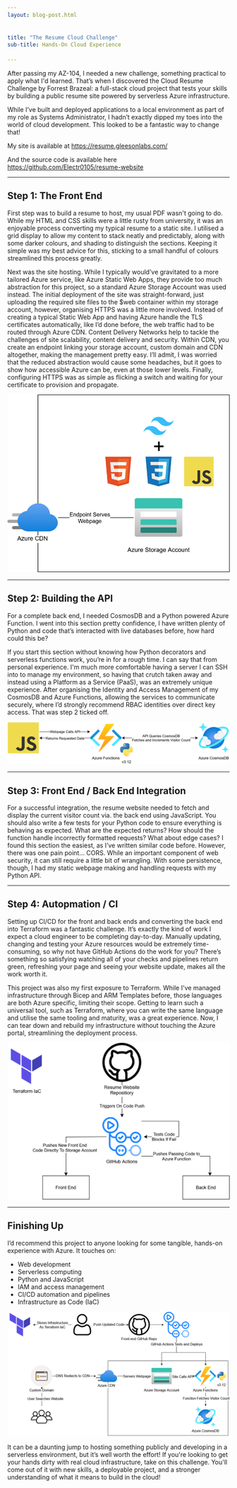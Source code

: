 ```yaml
---
layout: blog-post.html


title: "The Resume Cloud Challenge"
sub-title: Hands-On Cloud Experience

---
```


After passing my AZ-104, I needed a new challenge, something practical to apply what I'd learned. That’s when I discovered the Cloud Resume Challenge by Forrest Brazeal: a full-stack cloud project that tests your skills by building a public resume site powered by serverless Azure infrastructure.

While I’ve built and deployed applications to a local environment as part of my role as Systems Administrator, I hadn’t exactly dipped my toes into the world of cloud development. This looked to be a fantastic way to change that!

My site is available at https://resume.gleesonlabs.com/

And the source code is available here https://github.com/Electr0105/resume-website

---

## Step 1: The Front End

First step was to build a resume to host, my usual PDF wasn't going to do. While my HTML and CSS skills were a little rusty from university, it was an enjoyable process converting my typical resume to a static site. I utilised a grid display to allow my content to stack neatly and predictably, along with some darker colours, and shading to distinguish the sections. Keeping it simple was my best advice for this, sticking to a small handful of colours streamlined this process greatly.

Next was the site hosting. While I typically would’ve gravitated to a more tailored Azure service, like Azure Static Web Apps, they provide too much abstraction for this project, so a standard Azure Storage Account was used instead. The initial deployment of the site was straight-forward, just uploading the required site files to the $web container within my storage account, however, organising HTTPS was a little more involved. Instead of creating a typical Static Web App and having Azure handle the TLS certificates automatically, like I’d done before, the web traffic had to be routed through Azure CDN. Content Delivery Networks help to tackle the challenges of site scalability, content delivery and security. Within CDN, you create an endpoint linking your storage account, custom domain and CDN altogether, making the management pretty easy. I’ll admit, I was worried that the reduced abstraction would cause some headaches, but it goes to show how accessible Azure can be, even at those lower levels. Finally, configuring HTTPS was as simple as flicking a switch and waiting for your certificate to provision and propagate.

![Frontend Diagram](./frontend.png)

---

## Step 2: Building the API

For a complete back end, I needed CosmosDB and a Python powered Azure Function. I went into this section pretty confidence, I have written plenty of Python and code that’s interacted with live databases before, how hard could this be?

If you start this section without knowing how Python decorators and serverless functions work, you’re in for a rough time. I can say that from personal experience. I'm much more comfortable having a server I can SSH into to manage my environment, so having that crutch taken away and instead using a Platform as a Service (PaaS), was an extremely unique experience. After organising the Identity and Access Management of my CosmosDB and Azure Functions, allowing the services to communicate securely, where I’d strongly recommend RBAC identities over direct key access. That was step 2 ticked off.

![Backend Diagram](./backend.png)

---

## Step 3: Front End / Back End Integration
For a successful integration, the resume website needed to fetch and display the current visitor count via. the back end using JavaScript. You should also write a few tests for your Python code to ensure everything is behaving as expected. What are the expected returns? How should the function handle incorrectly formatted requests? What about edge cases? I found this section the easiest, as I’ve written similar code before. However, there was one pain point… CORS. While an important component of web security, it can still require a little bit of wrangling. With some persistence, though, I had my static webpage making and handling requests with my Python API.

---

## Step 4: Autopmation / CI
Setting up CI/CD for the front and back ends and converting the back end into Terraform was a fantastic challenge. It’s exactly the kind of work I expect a cloud engineer to be completing day-to-day. Manually updating, changing and testing your Azure resources would be extremely time-consuming, so why not have GitHub Actions do the work for you? There’s something so satisfying watching all of your checks and pipelines return green, refreshing your page and seeing your website update, makes all the work worth it.

This project was also my first exposure to Terraform. While I've managed infrastructure through Bicep and ARM Templates before, those languages are both Azure specific, limiting their scope. Getting to learn such a universal tool, such as Terraform, where you can write the same language and utilise the same tooling and maturity, was a great experience. Now, I can tear down and rebuild my infrastructure without touching the Azure portal, streamlining the deployment process.

![Pipline Diagram](./pipeline.png)

---

## Finishing Up

I’d recommend this project to anyone looking for some tangible, hands-on experience with Azure. It touches on:

- Web development
- Serverless computing
- Python and JavaScript
- IAM and access management
- CI/CD automation and pipelines
- Infrastructure as Code (IaC)

![Final Diagram](./final.png)

 It can be a daunting jump to hosting something publicly and developing in a serverless environment, but it’s well worth the effort! If you're looking to get your hands dirty with real cloud infrastructure, take on this challenge. You'll come out of it with new skills, a deployable project, and a stronger understanding of what it means to build in the cloud!
